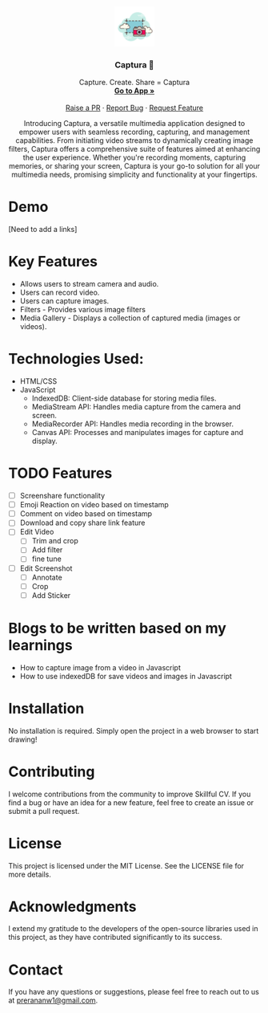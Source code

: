 <div align="center">
  <a href="https://github.com/prerana1821/captura">
    <img src="./icons/logo.png" alt="Logo" width="80" height="80">
  </a>

  <h3 align="center">Captura 📸</h3>

  <p align="center">
      Capture. Create. Share = Captura
    <br />
    <a href="https://captura-recorder.netlify.app/"><strong>Go to App »</strong></a>
    <br />
    <br />
    <a href="https://github.com/prerana1821/captura/pulls">Raise a PR</a>
    ·
    <a href="https://github.com/prerana1821/captura/issues">Report Bug</a>
    ·
    <a href="https://github.com/prerana1821/captura/issues">Request Feature</a>
  </p>
</div>

<p align="center">
Introducing Captura, a versatile multimedia application designed to empower users with seamless recording, capturing, and management capabilities. From initiating video streams to dynamically creating image filters, Captura offers a comprehensive suite of features aimed at enhancing the user experience. Whether you're recording moments, capturing memories, or sharing your screen, Captura is your go-to solution for all your multimedia needs, promising simplicity and functionality at your fingertips.
</p>

# Demo

[Need to add a links]

# Key Features

- Allows users to stream camera and audio.
- Users can record video.
- Users can capture images.
- Filters - Provides various image filters
- Media Gallery - Displays a collection of captured media (images or videos).

# Technologies Used:

- HTML/CSS
- JavaScript
  - IndexedDB: Client-side database for storing media files.
  - MediaStream API: Handles media capture from the camera and screen.
  - MediaRecorder API: Handles media recording in the browser.
  - Canvas API: Processes and manipulates images for capture and display.

# TODO Features

- [ ] Screenshare functionality
- [ ] Emoji Reaction on video based on timestamp
- [ ] Comment on video based on timestamp
- [ ] Download and copy share link feature
- [ ] Edit Video
  - [ ] Trim and crop
  - [ ] Add filter
  - [ ] fine tune
- [ ] Edit Screenshot
  - [ ] Annotate
  - [ ] Crop
  - [ ] Add Sticker

# Blogs to be written based on my learnings

- How to capture image from a video in Javascript
- How to use indexedDB for save videos and images in Javascript

# Installation

No installation is required. Simply open the project in a web browser to start drawing!

# Contributing

I welcome contributions from the community to improve Skillful CV. If you find a bug or have an idea for a new feature, feel free to create an issue or submit a pull request.

# License

This project is licensed under the MIT License. See the LICENSE file for more details.

# Acknowledgments

I extend my gratitude to the developers of the open-source libraries used in this project, as they have contributed significantly to its success.

# Contact

If you have any questions or suggestions, please feel free to reach out to us at prerananw1@gmail.com.
